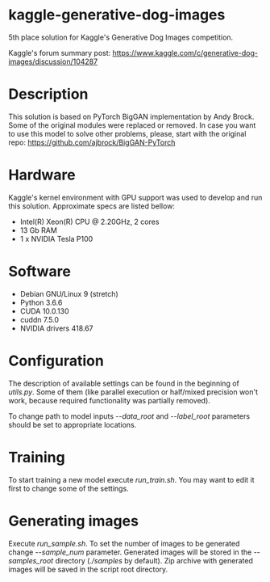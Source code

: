# kaggle-generative-dog-images
5th place solution for Kaggle's Generative Dog Images competition.

Kaggle's forum summary post:
https://www.kaggle.com/c/generative-dog-images/discussion/104287

# Description
This solution is based on PyTorch BigGAN implementation by Andy Brock. Some of the original modules were replaced or removed. In case you want to use this model to solve other problems, please, start with the original repo:
https://github.com/ajbrock/BigGAN-PyTorch

# Hardware
Kaggle's kernel environment with GPU support was used to develop and run this solution. Approximate specs are listed bellow:
- Intel(R) Xeon(R) CPU @ 2.20GHz, 2 cores
- 13 Gb RAM
- 1 x NVIDIA Tesla P100

# Software
- Debian GNU/Linux 9 (stretch)
- Python 3.6.6
- CUDA 10.0.130
- cuddn 7.5.0
- NVIDIA drivers 418.67

# Configuration
The description of available settings can be found in the beginning of *utils.py*. Some of them (like parallel execution or half/mixed precision won't work, because required functionality was partially removed).

To change path to model inputs *--data_root* and *--label_root* parameters should be set to appropriate locations.

# Training
To start training a new model execute *run_train.sh*. You may want to edit it first to change some of the settings.

# Generating images
Execute *run_sample.sh*. To set the number of images to be generated change *--sample_num* parameter. Generated images will be stored in the *--samples_root* directory (*./samples* by default). Zip archive with generated images will be saved in the script root directory.
